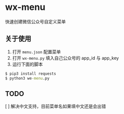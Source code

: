 # wx-menu

快速创建微信公众号自定义菜单

## 关于使用

1. 打开 `menu.json` 配置菜单
2. 打开 `wx-menu.py` 填入自己公众号的 app_id 与 app_key
3. 运行下面的脚本

```cmd
$ pip3 install requests
$ python3 we-menu.py
```

## TODO

[ ] 解决中文支持，目前菜单名如果填中文还是会出错
